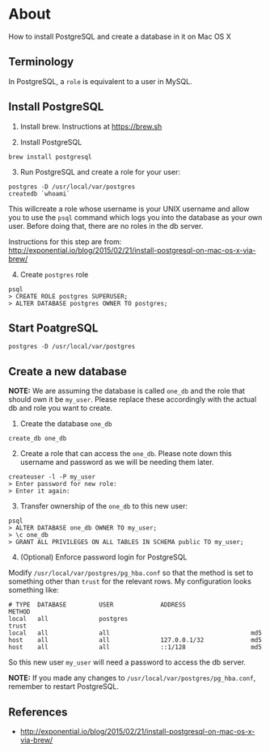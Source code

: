 # About

How to install PostgreSQL and create a database in it on Mac OS X


## Terminology

In PostgreSQL, a `role` is equivalent to a user in MySQL.


## Install PostgreSQL

1. Install brew. Instructions at https://brew.sh

2. Install PostgreSQL

```
brew install postgresql
```

3. Run PostgreSQL and create a role for your user:

```
postgres -D /usr/local/var/postgres
createdb `whoami`
```

This willcreate a role whose username is your UNIX username and allow you to use the `psql` command which logs you into the database as your own user. Before doing that, there are no roles in the db server.

Instructions for this step are from: http://exponential.io/blog/2015/02/21/install-postgresql-on-mac-os-x-via-brew/

4. Create `postgres` role

```
psql
> CREATE ROLE postgres SUPERUSER;
> ALTER DATABASE postgres OWNER TO postgres;
```


## Start PoatgreSQL

```
postgres -D /usr/local/var/postgres
```


## Create a new database

**NOTE:** We are assuming the database is called `one_db` and the role that should own it be `my_user`. Please replace these accordingly with the actual db and role you want to create.

1. Create the database `one_db`

```
create_db one_db
```

2. Create a role that can access the `one_db`. Please note down this username and password as we will be needing them later.

```
createuser -l -P my_user
> Enter password for new role:
> Enter it again:
```

3. Transfer ownership of the `one_db` to this new user:

```
psql
> ALTER DATABASE one_db OWNER TO my_user;
> \c one_db
> GRANT ALL PRIVILEGES ON ALL TABLES IN SCHEMA public TO my_user;
```

4. (Optional) Enforce password login for PostgreSQL

Modify `/usr/local/var/postgres/pg_hba.conf` so that the method is set to something other than `trust` for the relevant rows. My configuration looks something like:

```
# TYPE  DATABASE         USER             ADDRESS                  METHOD
local   all              postgres                                  trust
local   all              all                                       md5
host    all              all              127.0.0.1/32             md5
host    all              all              ::1/128                  md5
```

So this new user `my_user` will need a password to access the db server.

**NOTE:** If you made any changes to `/usr/local/var/postgres/pg_hba.conf`, remember to restart PostgreSQL.


## References

- http://exponential.io/blog/2015/02/21/install-postgresql-on-mac-os-x-via-brew/
